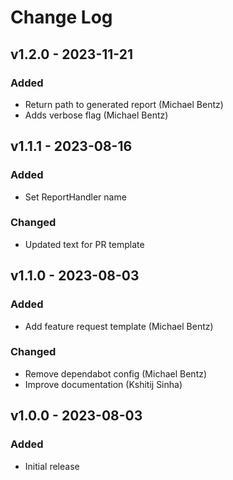 Change Log
==========

## v1.2.0 - 2023-11-21
### Added
 * Return path to generated report (Michael Bentz)
 * Adds verbose flag (Michael Bentz)

## v1.1.1 - 2023-08-16
### Added
 * Set ReportHandler name
### Changed
 * Updated text for PR template

## v1.1.0 - 2023-08-03
### Added
 * Add feature request template (Michael Bentz)
### Changed
 * Remove dependabot config (Michael Bentz)
 * Improve documentation (Kshitij Sinha)

## v1.0.0 - 2023-08-03
### Added
 * Initial release
